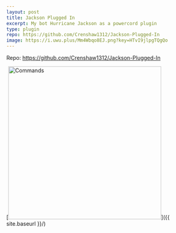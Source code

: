 ```yaml
---
layout: post
title: Jackson Plugged In
excerpt: My bot Hurricane Jackson as a powercord plugin
type: plugin
repo: https://github.com/Crenshaw1312/Jackson-Plugged-In
image: https://i.uwu.plus/Mm4Wbqo8EJ.png?key=HTvI9jlpgTQgQo
---
```


Repo: https://github.com/Crenshaw1312/Jackson-Plugged-In

[<img src="{{ site.baseurl }}/images/commands.png" alt="Commands" style="width: 400px;"/>]({{ site.baseurl }}/)